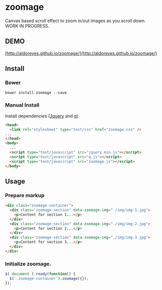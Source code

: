 # zoomage
Canvas based scroll effect to zoom in/out images as you scroll down. WORK IN PROGRESS.

## DEMO
[http://aldoreyes.github.io/zoomage/](http://aldoreyes.github.io/zoomage/)

## Install

### Bower
`bower install zoomage --save`

### Manual Install
Install dependencies ([Jquery](https://jquery.com/) and [q](https://github.com/kriskowal/q)).

```html
<head>
  <link rel="stylesheet" type="text/css" href="zoomage.css" />
...
</head>
<body>
  ...
  <script type="text/javascript" src="jquery.min.js"></script>
  <script type="text/javascript" src="q.js"></script>
  <script type="text/javascript" src="zoomage.js"></script>
</body>

```

## Usage

### Prepare markup
```html
<div class="zoomage-container">
  <div class="zoomage-section" data-zoomage-img="./img/img-1.jpg">
    <p>Content for section 1...</p>
  </div>
  <div class="zoomage-section" data-zoomage-img="./img/img-2.jpg">
    <p>Content for section 2...</p>
  </div>
  <div class="zoomage-section" data-zoomage-img="./img/img-3.jpg">
    <p>Content for section 3...</p>
  </div>
</div>
```

### Initialize zoomage.
```javascript
$( document ).ready(function() {
  $('.zoomage-container').zoomage({});
});
```
